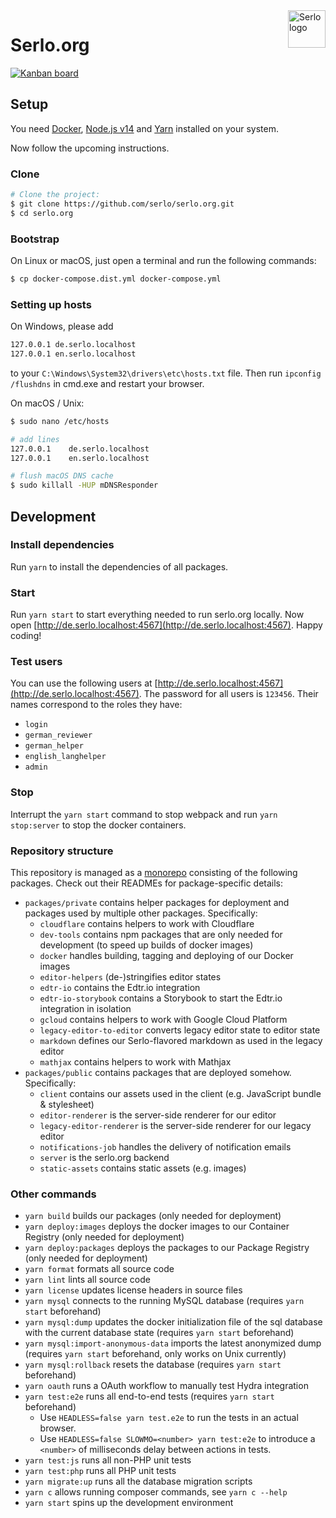 <img src="https://assets.serlo.org/meta/logo.png" alt="Serlo logo" title="Serlo" align="right" height="60" />

# Serlo.org

[![Kanban board](https://img.shields.io/badge/Kanban-board-brightgreen.svg)](https://github.com/orgs/serlo/projects/1)

## Setup

You need [Docker](https://docs.docker.com/engine/installation/), [Node.js v14](https://nodejs.org) and [Yarn](https://yarnpkg.com) installed on your system.

Now follow the upcoming instructions.

### Clone

```sh
# Clone the project:
$ git clone https://github.com/serlo/serlo.org.git
$ cd serlo.org
```

### Bootstrap

On Linux or macOS, just open a terminal and run the following commands:

```sh
$ cp docker-compose.dist.yml docker-compose.yml
```

### Setting up hosts

On Windows, please add

```sh
127.0.0.1 de.serlo.localhost
127.0.0.1 en.serlo.localhost
```

to your `C:\Windows\System32\drivers\etc\hosts.txt` file. Then run `ipconfig /flushdns` in cmd.exe and
restart your browser.

On macOS / Unix:

```sh
$ sudo nano /etc/hosts

# add lines
127.0.0.1    de.serlo.localhost
127.0.0.1    en.serlo.localhost

# flush macOS DNS cache
$ sudo killall -HUP mDNSResponder
```

## Development

### Install dependencies

Run `yarn` to install the dependencies of all packages.

### Start

Run `yarn start` to start everything needed to run serlo.org locally.
Now open [http://de.serlo.localhost:4567](http://de.serlo.localhost:4567). Happy coding!

### Test users

You can use the following users at [http://de.serlo.localhost:4567](http://de.serlo.localhost:4567).
The password for all users is `123456`.
Their names correspond to the roles they have:

- `login`
- `german_reviewer`
- `german_helper`
- `english_langhelper`
- `admin`

### Stop

Interrupt the `yarn start` command to stop webpack and run `yarn stop:server` to stop the docker containers.

### Repository structure

This repository is managed as a [monorepo](https://github.com/babel/babel/blob/master/doc/design/monorepo.md) consisting
of the following packages. Check out their READMEs for package-specific details:

- `packages/private` contains helper packages for deployment and packages used by multiple other packages. Specifically:
  - `cloudflare` contains helpers to work with Cloudflare
  - `dev-tools` contains npm packages that are only needed for development (to speed up builds of docker images)
  - `docker` handles building, tagging and deploying of our Docker images
  - `editor-helpers` (de-)stringifies editor states
  - `edtr-io` contains the Edtr.io integration
  - `edtr-io-storybook` contains a Storybook to start the Edtr.io integration in isolation
  - `gcloud` contains helpers to work with Google Cloud Platform
  - `legacy-editor-to-editor` converts legacy editor state to editor state
  - `markdown` defines our Serlo-flavored markdown as used in the legacy editor
  - `mathjax` contains helpers to work with Mathjax
- `packages/public` contains packages that are deployed somehow. Specifically:
  - `client` contains our assets used in the client (e.g. JavaScript bundle & stylesheet)
  - `editor-renderer` is the server-side renderer for our editor
  - `legacy-editor-renderer` is the server-side renderer for our legacy editor
  - `notifications-job` handles the delivery of notification emails
  - `server` is the serlo.org backend
  - `static-assets` contains static assets (e.g. images)

### Other commands

- `yarn build` builds our packages (only needed for deployment)
- `yarn deploy:images` deploys the docker images to our Container Registry (only needed for deployment)
- `yarn deploy:packages` deploys the packages to our Package Registry (only needed for deployment)
- `yarn format` formats all source code
- `yarn lint` lints all source code
- `yarn license` updates license headers in source files
- `yarn mysql` connects to the running MySQL database (requires `yarn start` beforehand)
- `yarn mysql:dump` updates the docker initialization file of the sql database with the current database state (requires `yarn start` beforehand)
- `yarn mysql:import-anonymous-data` imports the latest anonymized dump (requires `yarn start` beforehand, only works on Unix currently)
- `yarn mysql:rollback` resets the database (requires `yarn start` beforehand)
- `yarn oauth` runs a OAuth workflow to manually test Hydra integration
- `yarn test:e2e` runs all end-to-end tests (requires `yarn start` beforehand)
  - Use `HEADLESS=false yarn test.e2e` to run the tests in an actual browser.
  - Use `HEADLESS=false SLOWMO=<number> yarn test:e2e` to introduce a `<number>` of milliseconds delay between actions in tests.
- `yarn test:js` runs all non-PHP unit tests
- `yarn test:php` runs all PHP unit tests
- `yarn migrate:up` runs all the database migration scripts
- `yarn c` allows running composer commands, see `yarn c --help`
- `yarn start` spins up the development environment
